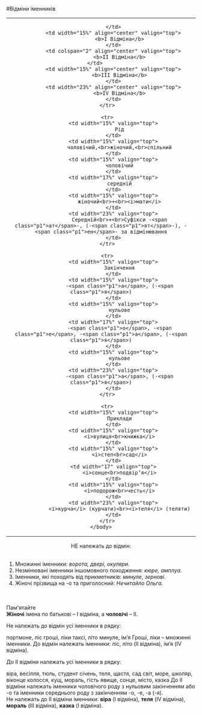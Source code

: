 #Відміни іменників


<table>
    <body>
        <tr>
            <td width="15%" align="center" valign="top">
                
            </td>
            <td width="15%" align="center" valign="top">
                <b>I Відміна</b>
            </td>
            <td colspan="2" align="center" valign="top">
                <b>II Відміна</b>
            </td>            
            <td width="15%" align="center" valign="top">
                <b>III Відміна</b>
            </td>
            <td width="23%" align="center" valign="top">
                <b>IV Відміна</b>
            </td>
        </tr>

        <tr>
            <td width="15%" valign="top">
                Рід
            </td>
            <td width="15%" valign="top">
                чоловічий,<br>жіночий,<br>спільний
            </td>
            <td width="15%" valign="top">
                чоловічий
            </td>
            <td width="17%" valign="top">
                середній
            </td>
            <td width="15%" valign="top">
                жіночий<br>+<br><i>мати</i>
            </td>
            <td width="23%" valign="top">
                Середній<br>+<br>Суфікси -<span class="p1">ат</span>-, (-<span class="p1">ят</span>-), -<span class="p1">ен</span>- за відмінювання
            </td>
        </tr>

        <tr>
            <td width="15%" valign="top">
                Закінчення
            </td>
            <td width="15%" valign="top">
                -<span class="p1">а</span>, (-<span class="p1">я</span>)
            </td>
            <td width="15%" valign="top">
                нульове
            </td>
            <td width="17%" valign="top">
                -<span class="p1">о</span>, -<span class="p1">е</span>, -<span class="p1">а</span>, (-<span class="p1">я</span>)
            </td>
            <td width="15%" valign="top">
                нульове
            </td>
            <td width="23%" valign="top">
                -<span class="p1">а</span>, (-<span class="p1">я</span>)
            </td>
        </tr>

        <tr>
            <td width="15%" valign="top">
                Приклади
            </td>
            <td width="15%" valign="top">
                <i>вулиця<br>книжка</i>
            </td>
            <td width="15%" valign="top">
                <i>степ<br>сад</i>
            </td>
            <td width="17" valign="top">
                <i>сонце<br>подвір’я</i>
            </td>
            <td width="15%" valign="top">
                <i>подорож<br>честь</i>
            </td>
            <td width="23%" valign="top">
                <i>курча</i> (курчати)<br><i>теля</i> (теляти)
            </td>
        </tr>
    </body>
</table>


<span class="p1"><center>НЕ належать до вiдмiн:</center></span>
<br>

<ol>
<li>Множиннi iменники: <i>ворота, дверi, окуляри</i>.</li>
<li>Незмiнюванi iменники iншомовного походження: <i>кюре, амплуа</i>.</li>
<li>Iменники, якi походять вiд прикметникiв: <i>минуле, зерновi</i>.</li>
<li>Жiночi прiзвища на <span class="p1">-о</span> та приголосний: <i>Нечитайло Ольга</i>.</li>
</ol>

<br>
<br>
<div class="add-wrap">
<span class="add">Пам'ятайте</span>
<div class="add-text">
<b>Жiночi</b> iмена по батьковi – I вiдмiна, а <b>чоловiчi</b> – II.
</div>
</div>


<quiz> 
    <question>
       <p> Не належать до відмін усі іменники в рядку:</p>
           <answer> портмоне, ліс </answer>
           <answer correct> гроші, ліки </answer>
           <answer> таксі, літо </answer>
           <answer> минуле, ім’я </answer>
      <explanation>
           Гроші, ліки – множинні іменники. До відмін належать іменники: ліс, літо (II відміна), ім’я (IV відміна).
       </explanation>
    </question>
</quiz>

<quiz> 
    <question>
       <p>До II відміни належать усі іменники в рядку:</p>
           <answer> віра, весілля, тюль, студент </answer>
           <answer> січень, теля, щастя, сад </answer>
           <answer correct> світ, море, школяр, віконце </answer>
           <answer> колосся, кущ, мораль, гість </answer>
        <answer> явище, сонце, місто, казка </answer>
      <explanation>
           До II відміни належать іменники чоловічого роду з нульовим закінченням або <span class="p1">-о</span> та іменники середнього роду з закінченням <span class="p1">-о, -е, -а (-я)</span>. <br>
Не належать до II відміни іменники: <b>віра</b> (I відміна), <b>теля</b> (IV відміна), <b>мораль</b> (III відміна), <b>казка</b> (I відміна).
       </explanation>
    </question>
</quiz>

